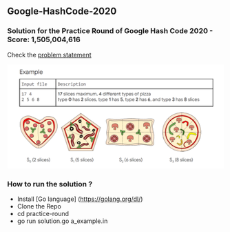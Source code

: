 ## Google-HashCode-2020

### Solution for the Practice Round of Google Hash Code 2020 - Score: 1,505,004,616
Check the [problem statement](practise-round/practise-problem.pdf)

<img src="practise-round/pizza.png">

### How to run the solution ?
- Install [Go language] (https://golang.org/dl/)
- Clone the Repo
- cd practice-round
- go run solution.go a_example.in 